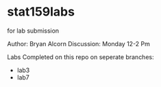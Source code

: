 # stat159labs
for lab submission


Author: Bryan Alcorn 
Discussion: Monday 12-2 Pm

Labs Completed on this repo on seperate branches: 
* lab3
* lab7


